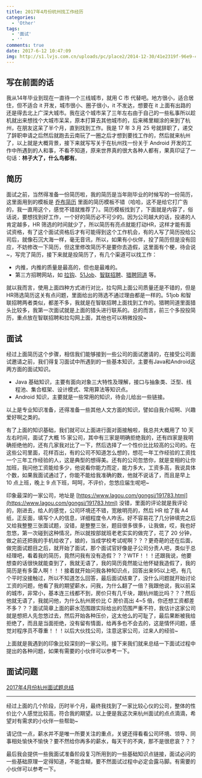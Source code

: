 ```yaml
---
title: 2017年4月份杭州找工作经历
categories:
  - 'Other'
tags:
  - '面试'
  - ''
comments: true
date: 2017-6-12 10:47:09
img: http://s1.lvjs.com.cn/uploads/pc/place2/2014-12-30/41e2319f-96e9-4f42-bb61-3ab9a140b393.jpg
---
```


## 写在前面的话


我从14年毕业到现在一直待一个三线城市，就用 C 市 代替吧。地方很小，适合居住，但不适合 it 开发，城市很小、圈子很小，it 不发达，想要在 it 上面有出路的还是得去北上广深大城市。我在这个城市呆了三年左右由于自己的一些私事所以趁机就出来想找个大城市呆呆，原本打算去其他城市的，后来稀里糊涂的来到了杭州，在朋友这呆了半个月，直到找到工作。我是 17 年 3 月 25 号就辞职了，递交了辞职申请之后然后就跑去云南玩了一圈之后才想到要找工作的，然后就来杭州了，以上就是大概背景，接下来就写写关于在杭州找一份关于 Android 开发的工作中所遇到的人和事，不看不知道，原来世界真的很大各种人都有，果真印证了一句话：**林子大了，什么鸟都有**。

## 简历

面试之前，当然得准备一份简历啦，我的简历是当年刚毕业的时候写的一份简历，这里面用到的模板是 [乔布简历](http://cv.qiaobutang.com/) 里面的简历模板不错（哈哈，这不是给它打广告的，我一直用这个，感觉不错就推荐了）。简历模板找到了，下面就是内容了，俗话说，要想找到好工作，一个好的简历必不可少的。因为公司越大的话，投递的人肯定越多，HR 筛选的时间就少了，所以简历有亮点就能打动HR，这样才能有面试资格，有了这个面试资格后才有可能得到这个工作机会，有的人写了简历投给公司后，就像石沉大海一样，毫无音讯，所以，如果有小伙伴，投了简历但是没有回应，不妨修改一下简历，但这里修改简历不是要你去造假，这里面有个梗，待会说~，写完了简历，接下来就是投简历了，有几个渠道可以找工作：


* 内推，内推的质量是最高的，但也是最难的。
* 第三方招聘网站，如 [拉钩](https://www.lagou.com/?utm_source=m_cf_cpt_baidu_pc)、[51Job](http://www.51job.com/?from=baidupz)、[智联招聘](http://ts.zhaopin.com/jump/index.html?sid=121113803&site=pzzhubiaoti1)、[猎聘同道](https://www.liepin.com/?mscid=s_00_pz1) 等。


就以我而言，使用上面四种方式进行对比，拉勾网上面公司质量还是不错的，但是HR筛选简历这关有点问题，里面给出的筛选不通过理由都是一样的。51job 和智联招聘两者类似，都差不多，我就是在智联招聘上面找到工作的。猎聘同道里面猎头比较多，我第一次面试就是上面的猎头进行联系的。总的而言，前三个多投投简历，重点放在智联招聘和拉勾网上面，其他也可以稍微投投~

## 面试

经过上面简历这个步骤，相信我们能够接到一些公司的面试邀请的，在接受公司面试邀请之前，我们得复习面试中所遇到的一些基本知识，主要有Java和Android这两方面的面试知识。


* Java 基础知识，主要有面向对象三大特性及理解，接口与抽象类、泛型、线程池、集合框架、设计模式、常用算法等知识点。
* Android 知识，主要就是一些常用的知识，待会儿给出一些链接。

以上是专业知识准备，还得准备一些其他人文方面的知识，譬如自我介绍啊、兴趣爱好啊之类的。


有了上面的知识基础，我们就可以上面进行面对面接触啦，我总共大概用了 10 天左右时间，面试了大概 15 家公司，其中有三家是明确拒绝我的，还有四家是我明确拒绝他的，还有几家我对比了一下，然后选择了一个性价比比较高的公司的。在这些公司里面，花样百出，有的公司不知道怎么想的，想花一年工作经验的工资找一个三年工作经验的人，这是典型的想得美。还有的公司忽悠你，就是变相的让你加班，我问他工资能给多少，他说看你能力而定，能力多大，工资多高，我说具体个数，如果我面试通过了，你能不能给我准确的数，他就不说话了，而且是早上 10 点上班，晚上 9 点下班，呵呵，不评价，忽悠应届生呢吧~

印象最深的一家公司，地址是 [https://www.lagou.com/gongsi/191783.html](https://www.lagou.com/gongsi/191783.html) 没错，里面的评论就是我评论的，刚进去，给人的感觉，公司环境还不错，宽敞明亮的，然后 HR 给了我 A4 纸，正反面，填写个人的信息，详细程度令人咋舌。好不容易花了几分钟填完之后又给我整整三张面试题，没错，是整整三张，题目很多很多，让我做，哎，我也好忽悠，第一次碰到这种情况，所以就按部就班老老实实的做完了，花了 20 分钟，做之前还把我的手机给收了，娘的，当成学校考试呢啊？？？更奇葩的还在后面，做完面试题目之后，就开始了面试，那个面试官好像是子公司分责人吧，类似于总经理吧，看着我的简历，竟然问我有没有造假？？？WTF！！！还跟我说，他要想查的话很快就能查到了，我就无语了，我的简历竟然能让他怀疑我造假了，我的简历是有多雷人啊！！！接着就开始问我各种知识点，回答出来95以上吧，有几个平时没接触过，所以不知道怎么回答，最后面试结束了，没什么问题就开始讨论工资的问题，他看了我的期望薪水，问我，为什么翻了一倍？我跟他说，我以前呆的城市，非常小，基本连三线都不到，房价只有几千块，跟杭州能比吗？？？然后他就无语了，我就问他，为什么杭州房价比 C 房价高出 4~5 倍，你还想工资都差不多？？？面试简章上面的薪水范围跟实际给出的范围严重不符，我估计这家公司就是想把人先忽悠过去，然后开始各种压价，这太他么的可耻了，最后果断被我给拒绝了，而且是当面拒绝，没有留有情面，给再多也不会去的，这是情怀问题，感觉对程序员不尊重！！！以后大伙找公司，注意这家公司，过来人的经验~

上面就是我遇到的印象比较深刻的一家公司。接下来我们就来总结一下面试过程中提出的各种问题，如果有需要的小伙伴可以参考一下。

## 面试问题
[2017年4月份杭州面试题总结](https://github.com/crazyandcoder/blog_backups/blob/master/%E9%9D%A2%E8%AF%95/2017%E5%B9%B44%E6%9C%88%E4%BB%BD%E6%9D%AD%E5%B7%9E%E9%9D%A2%E8%AF%95%E9%A2%98.md)
 

----------

经过上面的几个阶段，历时半个月，最终我找到了一家比较心仪的公司，整体的性价比个人感觉比较高，符合我的期望。以上便是我这次来杭州面试的点点滴滴，希望对有需求的小伙伴一些帮助~

请记住一点，薪水并不是唯一所要关注的重点，关键还得看看公司环境、领导、同事相处愉快不愉快？要不然给你再多的薪水，每天干的不爽，那不是很悲哀？？？


最后我会提供一些我面试准备阶段复习所用到的一些基础知识点链接，面试必问的一些基础原理一定得知道，不能含糊，要不然面试过程中必定会露马脚。有需要的小伙伴可以参考一下。




